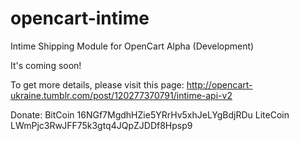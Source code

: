 # opencart-intime
Intime Shipping Module for OpenCart Alpha (Development)

It's coming soon!

To get more details, please visit this page: 
http://opencart-ukraine.tumblr.com/post/120277370791/intime-api-v2

Donate:
BitCoin  16NGf7MgdhHZie5YRrHv5xhJeLYgBdjRDu
LiteCoin LWmPjc3RwJFF75k3gtq4JQpZJDDf8Hpsp9
